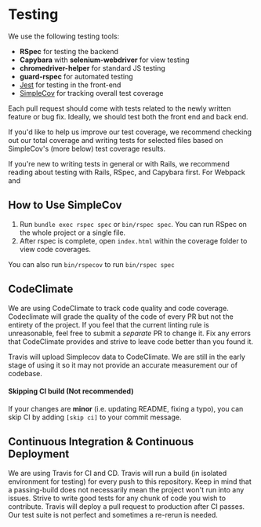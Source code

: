 # Testing

We use the following testing tools:

* **RSpec** for testing the backend
* **Capybara** with **selenium-webdriver** for view testing
* **chromedriver-helper** for standard JS testing
* **guard-rspec** for automated testing
* [Jest](https://facebook.github.io/jest) for testing in the front-end
* [SimpleCov](link-to-simplecov-repo) for tracking overall test coverage

Each pull request should come with tests related to the newly written feature or bug fix. Ideally, we should test both the front end and back end.

If you'd like to help us improve our test coverage, we recommend checking out our total coverage and writing tests for selected files based on SimpleCov's (more below) test coverage results.

If you're new to writing tests in general or with Rails, we recommend reading about testing with Rails, RSpec, and Capybara first. For Webpack and

## How to Use SimpleCov

1.  Run `bundle exec rspec spec` or `bin/rspec spec`. You can run RSpec on the whole project or a single file.
2.  After rspec is complete, open `index.html` within the coverage folder to view code coverages.

You can also run `bin/rspecov` to run `bin/rspec spec`

## CodeClimate

We are using CodeClimate to track code quality and code coverage. Codeclimate will grade the quality of the code of every PR but not the entirety of the project. If you feel that the current linting rule is unreasonable, feel free to submit a _separate_ PR to change it. Fix any errors that CodeClimate provides and strive to leave code better than you found it.

Travis will upload Simplecov data to CodeClimate. We are still in the early stage of using it so it may not provide an accurate measurement our of codebase.

#### Skipping CI build (Not recommended)

If your changes are **minor** (i.e. updating README, fixing a typo), you can skip CI by adding `[skip ci]` to your commit message.

## Continuous Integration & Continuous Deployment

We are using Travis for CI and CD. Travis will run a build (in isolated environment for testing) for every push to this repository. Keep in mind that a passing-build does not necessarily mean the project won't run into any issues. Strive to write good tests for any chunk of code you wish to contribute. Travis will deploy a pull request to production after CI passes. Our test suite is not perfect and sometimes a re-rerun is needed.
